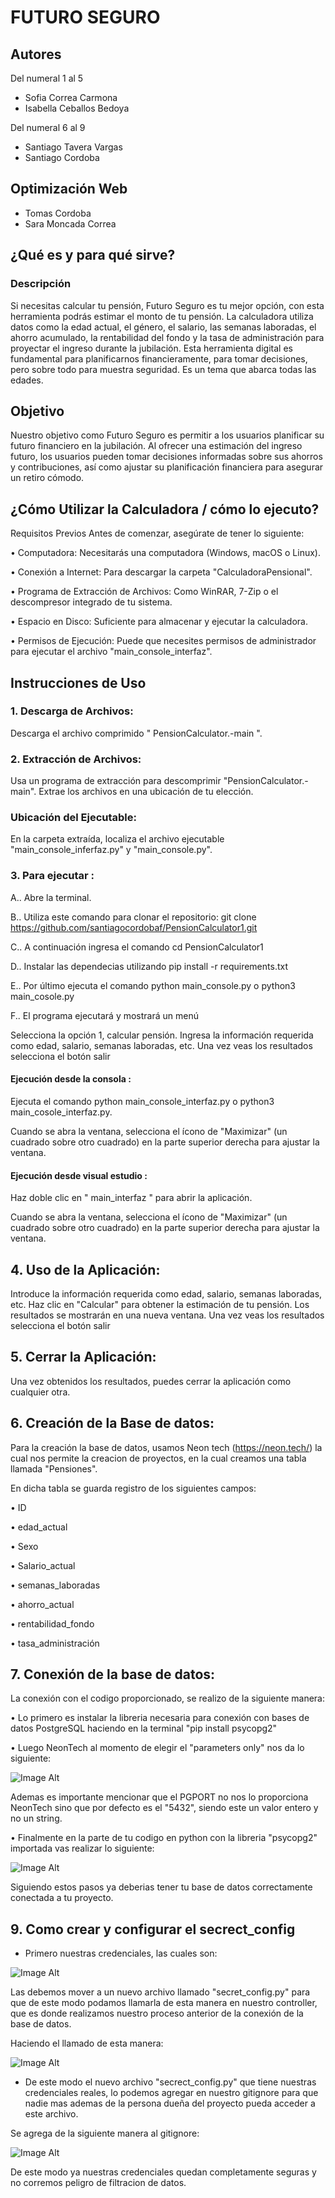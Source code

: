 # FUTURO SEGURO

## Autores

Del numeral 1 al 5

- Sofia Correa Carmona
- Isabella Ceballos Bedoya

Del numeral 6 al 9

- Santiago Tavera Vargas
- Santiago Cordoba

## Optimización Web

- Tomas Cordoba
- Sara Moncada Correa

## ¿Qué es y para qué sirve?

### Descripción
Si necesitas calcular tu pensión, Futuro Seguro es tu mejor opción, con esta herramienta podrás estimar el monto de tu pensión.  La calculadora utiliza datos como la edad actual, el género, el salario, las semanas laboradas, el ahorro acumulado, la rentabilidad del fondo y la tasa de administración para proyectar el ingreso durante la jubilación. Esta herramienta digital es fundamental para planificarnos financieramente, para tomar decisiones, pero sobre todo para muestra seguridad. Es un tema que abarca todas las edades. 

## Objetivo
Nuestro objetivo como Futuro Seguro es permitir a los usuarios planificar su futuro financiero en la jubilación. Al ofrecer una estimación del ingreso futuro, los usuarios pueden tomar decisiones informadas sobre sus ahorros y contribuciones, así como ajustar su planificación financiera para asegurar un retiro cómodo.


## ¿Cómo Utilizar la Calculadora / cómo lo ejecuto?

Requisitos Previos Antes de comenzar, asegúrate de tener lo siguiente:

•	Computadora: Necesitarás una computadora (Windows, macOS o Linux).

•	Conexión a Internet: Para descargar la carpeta "CalculadoraPensional".

•	Programa de Extracción de Archivos: Como WinRAR, 7-Zip o el descompresor integrado de tu sistema.

•	Espacio en Disco: Suficiente para almacenar y ejecutar la calculadora.

•	Permisos de Ejecución: Puede que necesites permisos de administrador para ejecutar el archivo "main_console_interfaz".


## Instrucciones de Uso

### 1.	Descarga de Archivos:
Descarga el archivo comprimido " PensionCalculator.-main ".

### 2.	Extracción de Archivos:
Usa un programa de extracción para descomprimir "PensionCalculator.-main".
Extrae los archivos en una ubicación de tu elección.

### Ubicación del Ejecutable:
En la carpeta extraída, localiza el archivo ejecutable "main_console_inferfaz.py" y "main_console.py".


### 3. Para ejecutar :

A.. Abre la terminal.

B.. Utiliza este comando para clonar el repositorio: git clone https://github.com/santiagocordobaf/PensionCalculator1.git

C.. A continuación ingresa el comando cd PensionCalculator1 

D.. Instalar las dependecias utilizando pip install -r requirements.txt 

E.. Por último ejecuta el comando python main_console.py o python3 main_cosole.py

F.. El programa ejecutará y mostrará un menú

Selecciona la opción 1, calcular pensión.
Ingresa la información requerida como edad, salario, semanas laboradas, etc.
Una vez veas los resultados selecciona el botón salir

#### Ejecución desde la consola :
Ejecuta el comando python main_console_interfaz.py o python3 main_cosole_interfaz.py.

Cuando se abra la ventana, selecciona el ícono de "Maximizar" (un cuadrado sobre otro cuadrado) en la parte superior derecha para ajustar la ventana.

#### Ejecución desde visual estudio :
Haz doble clic en " main_interfaz " para abrir la aplicación.

Cuando se abra la ventana, selecciona el ícono de "Maximizar" (un cuadrado sobre otro cuadrado) en la parte superior derecha para ajustar la ventana.


## 4. Uso de la Aplicación:
Introduce la información requerida como edad, salario, semanas laboradas, etc.
Haz clic en "Calcular" para obtener la estimación de tu pensión.
Los resultados se mostrarán en una nueva ventana.
Una vez veas los resultados selecciona el botón salir

## 5. Cerrar la Aplicación:
Una vez obtenidos los resultados, puedes cerrar la aplicación como cualquier otra.

## 6. Creación de la Base de datos:
Para la creación la base de datos, usamos Neon tech (https://neon.tech/) la cual nos permite la creacion de proyectos, en la cual creamos una tabla llamada "Pensiones".

En dicha tabla se guarda registro de los siguientes campos:

• ID

• edad_actual

• Sexo

• Salario_actual

• semanas_laboradas

• ahorro_actual

• rentabilidad_fondo

• tasa_administración

## 7. Conexión de la base de datos:
La conexión con el codigo proporcionado, se realizo de la siguiente manera:

• Lo primero es instalar la libreria necesaria para conexión con bases de datos PostgreSQL haciendo en la terminal "pip install psycopg2"

• Luego NeonTech al momento de elegir el "parameters only" nos da lo siguiente:

![Image Alt](https://github.com/santiagocordobaf/PensionCalculator1/blob/main/imagenes/credenciales%20de%20ejemplo.jpg)

Ademas es importante mencionar que el PGPORT no nos lo proporciona NeonTech sino que por defecto es el "5432", siendo este un valor entero y no un string.


• Finalmente en la parte de tu codigo en python con la libreria "psycopg2" importada vas realizar lo siguiente:

![Image Alt](https://github.com/santiagocordobaf/PensionCalculator1/blob/main/imagenes/conexion%20completa.jpg)

Siguiendo estos pasos ya deberias tener tu base de datos correctamente conectada a tu proyecto.

## 9. Como crear y configurar el secrect_config

- Primero nuestras credenciales, las cuales son:

![Image Alt](https://github.com/santiagocordobaf/PensionCalculator1/blob/main/imagenes/credenciales%20de%20ejemplo.jpg)

Las debemos mover a un nuevo archivo llamado "secret_config.py" para que de este modo podamos llamarla de esta manera en nuestro controller, que es donde realizamos nuestro proceso anterior de la conexión de la base de datos.

Haciendo el llamado de esta manera:

![Image Alt](https://github.com/santiagocordobaf/PensionCalculator1/blob/main/imagenes/llamado%20secret_config.jpg)

- De este modo el nuevo archivo "secrect_config.py" que tiene nuestras credenciales reales, lo podemos agregar en nuestro gitignore para que nadie mas ademas de la persona dueña del proyecto pueda acceder a este archivo.

Se agrega de la siguiente manera al gitignore:

![Image Alt](https://github.com/santiagocordobaf/PensionCalculator1/blob/main/imagenes/gitignore.jpg)

De este modo ya nuestras credenciales quedan completamente seguras y no corremos peligro de filtracion de datos.















